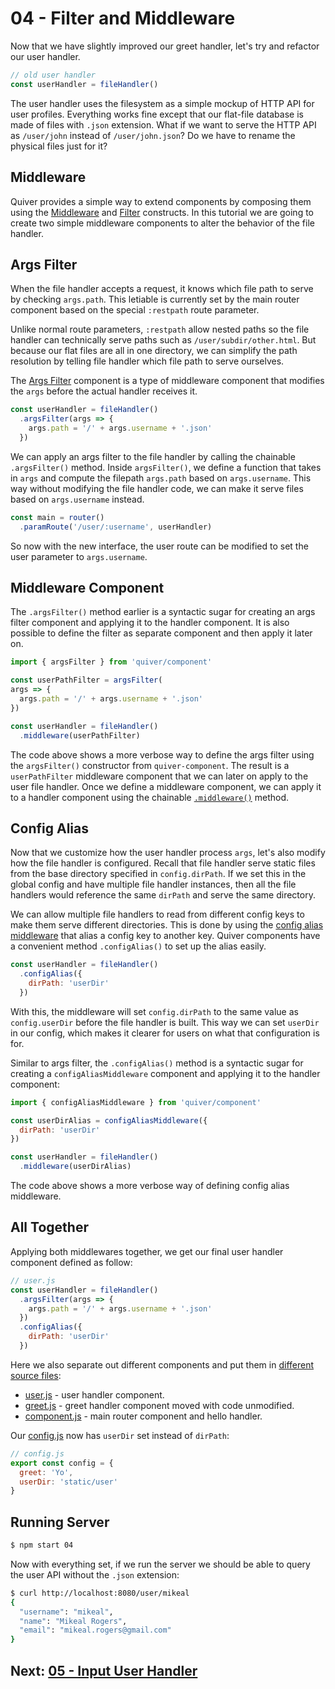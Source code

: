 # 04 - Filter and Middleware

Now that we have slightly improved our greet handler, let's try and refactor our user handler. 

```javascript
// old user handler
const userHandler = fileHandler()
```

The user handler uses the filesystem as a simple mockup of HTTP API for user profiles. Everything works fine except that our flat-file database is made of files with `.json` extension. What if we want to serve the HTTP API as `/user/john` instead of `/user/john.json`? Do we have to rename the physical files just for it?

## Middleware

Quiver provides a simple way to extend components by composing them using the [Middleware](https://github.com/quiverjs/doc/wiki/Architecture-Constructs#middleware) and [Filter](https://github.com/quiverjs/doc/wiki/Architecture-Constructs#filter) constructs. In this tutorial we are going to create two simple middleware components to alter the behavior of the file handler.

## Args Filter

When the file handler accepts a request, it knows which file path to serve by checking `args.path`. This letiable is currently set by the main router component based on the special `:restpath` route parameter.

Unlike normal route parameters, `:restpath` allow nested paths so the file handler can technically serve paths such as `/user/subdir/other.html`. But because our flat files are all in one directory, we can simplify the path resolution by telling file handler which file path to serve ourselves.

The [Args Filter](https://github.com/quiverjs/doc/wiki/Filter-Components#args-filter) component is a type of middleware component that modifies the `args` before the actual handler receives it.

```javascript
const userHandler = fileHandler()
  .argsFilter(args => {
    args.path = '/' + args.username + '.json'
  })
```

We can apply an args filter to the file handler by calling the chainable `.argsFilter()` method. Inside `argsFilter()`, we define a function that takes in `args` and compute the filepath `args.path` based on `args.username`. This way without modifying the file handler code, we can make it serve files based on `args.username` instead.

```javascript
const main = router()
  .paramRoute('/user/:username', userHandler)
```

So now with the new interface, the user route can be modified to set the user parameter to `args.username`.

## Middleware Component

The `.argsFilter()` method earlier is a syntactic sugar for creating an args filter component and applying it to the handler component. It is also possible to define the filter as separate component and then apply it later on.

```javascript
import { argsFilter } from 'quiver/component'

const userPathFilter = argsFilter(
args => {
  args.path = '/' + args.username + '.json'
})

const userHandler = fileHandler()
  .middleware(userPathFilter)
```

The code above shows a more verbose way to define the args filter using the `argsFilter()` constructor from `quiver-component`. The result is a `userPathFilter` middleware component that we can later on apply to the user file handler. Once we define a middleware component, we can apply it to a handler component using the chainable [`.middleware()`](https://github.com/quiverjs/doc/wiki/Base-Component#extensiblecomponentmiddleware) method. 

## Config Alias

Now that we customize how the user handler process `args`, let's also modify how the file handler is configured. Recall that file handler serve static files from the base directory specified in `config.dirPath`. If we set this in the global config and have multiple file handler instances, then all the file handlers would reference the same `dirPath` and serve the same directory.

We can allow multiple file handlers to read from different config keys to make them serve different directories. This is done by using the [config alias middleware](https://github.com/quiverjs/doc/wiki/Middleware-Components#config-alias-middleware) that alias a config key to another key. Quiver components have a convenient method `.configAlias()` to set up the alias easily.

```javascript
const userHandler = fileHandler()
  .configAlias({
    dirPath: 'userDir'
  })
```

With this, the middleware will set `config.dirPath` to the same value as `config.userDir` before the file handler is built. This way we can set `userDir` in our config, which makes it clearer for users on what that configuration is for.

Similar to args filter, the `.configAlias()` method is a syntactic sugar for creating a `configAliasMiddleware` component and applying it to the handler component:

```javascript
import { configAliasMiddleware } from 'quiver/component'

const userDirAlias = configAliasMiddleware({
  dirPath: 'userDir'
})

const userHandler = fileHandler()
  .middleware(userDirAlias)
```

The code above shows a more verbose way of defining config alias middleware.

## All Together

Applying both middlewares together, we get our final user handler component defined as follow:

```javascript
// user.js
const userHandler = fileHandler()
  .argsFilter(args => {
    args.path = '/' + args.username + '.json'
  })
  .configAlias({
    dirPath: 'userDir'
  })
```

Here we also separate out different components and put them in [different source files](.):

  - [user.js](user.js) - user handler component.
  - [greet.js](greet.js) - greet handler component moved with code unmodified.
  - [component.js](component.js) - main router component and hello handler.

Our [config.js](config.js) now has `userDir` set instead of `dirPath`:

```javascript
// config.js
export const config = { 
  greet: 'Yo',
  userDir: 'static/user'
}
```

## Running Server

```bash
$ npm start 04
```

Now with everything set, if we run the server we should be able to query the user API without the `.json` extension:

```bash
$ curl http://localhost:8080/user/mikeal
{
  "username": "mikeal",
  "name": "Mikeal Rogers",
  "email": "mikeal.rogers@gmail.com"
}
```

## Next: [05 - Input User Handler](../05)